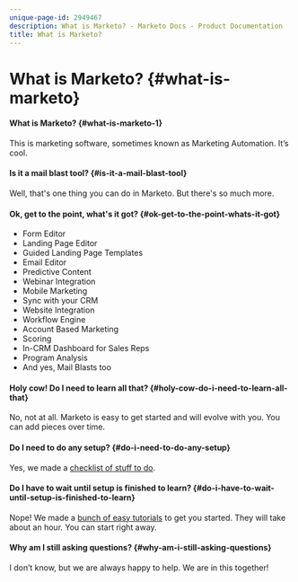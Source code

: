 ```yaml
---
unique-page-id: 2949467
description: What is Marketo? - Marketo Docs - Product Documentation
title: What is Marketo?
---
```


# What is Marketo? {#what-is-marketo}

#### What is Marketo? {#what-is-marketo-1}

This is marketing software, sometimes known as Marketing Automation. It’s cool.  

#### Is it a mail blast tool? {#is-it-a-mail-blast-tool}

Well, that's one thing you can do in Marketo. But there's so much more.  

#### Ok, get to the point, what's it got? {#ok-get-to-the-point-whats-it-got}

* Form Editor
* Landing Page Editor
* Guided Landing Page Templates
* Email Editor
* Predictive Content
* Webinar Integration
* Mobile Marketing
* Sync with your CRM
* Website Integration
* Workflow Engine
* Account Based Marketing
* Scoring
* In-CRM Dashboard for Sales Reps
* Program Analysis
* And yes, Mail Blasts too

#### Holy cow! Do I need to learn all that? {#holy-cow-do-i-need-to-learn-all-that}

No, not at all. Marketo is easy to get started and will evolve with you. You can add pieces over time.  

#### Do I need to do any setup? {#do-i-need-to-do-any-setup}

Yes, we made a [checklist of stuff to do](setup-steps/setup-checklist.md).  

#### Do I have to wait until setup is finished to learn? {#do-i-have-to-wait-until-setup-is-finished-to-learn}

Nope! We made a [bunch of easy tutorials](quick-wins.md) to get you started. They will take about an hour. You can start right away.  

#### Why am I still asking questions? {#why-am-i-still-asking-questions}

I don’t know, but we are always happy to help. We are in this together! 